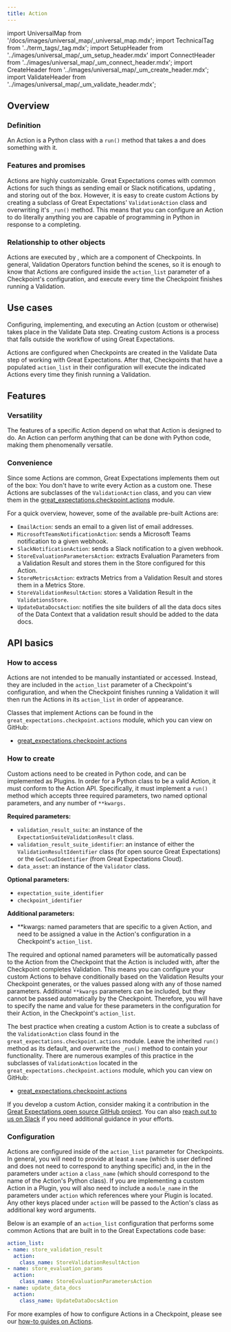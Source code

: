 ```yaml
---
title: Action
---
```


import UniversalMap from '/docs/images/universal_map/_universal_map.mdx';
import TechnicalTag from '../term_tags/_tag.mdx';
import SetupHeader from '../images/universal_map/_um_setup_header.mdx'
import ConnectHeader from '../images/universal_map/_um_connect_header.mdx';
import CreateHeader from '../images/universal_map/_um_create_header.mdx';
import ValidateHeader from '../images/universal_map/_um_validate_header.mdx';


<UniversalMap setup='inactive' connect='inactive' create='inactive' validate='active'/> 

## Overview

### Definition

An Action is a Python class with a `run()` method that takes a <TechnicalTag relative="../" tag="validation_result" text="Validation Result" /> and does something with it.

### Features and promises

Actions are highly customizable.  Great Expectations comes with common Actions for such things as sending email or Slack notifications, updating <TechnicalTag relative="../" tag="data_docs" text="Data Docs" />, and storing <TechnicalTag relative="../" tag="validation_result" text="Validation Results" /> out of the box.  However, it is easy to create custom Actions by creating a subclass of Great Expectations' `ValidationAction` class and overwriting it's `_run()` method. This means that you can configure an Action to do literally anything you are capable of programming in Python in response to a <TechnicalTag relative="../" tag="checkpoint" text="Checkpoint" /> <TechnicalTag relative="../" tag="validation" text="Validation" /> completing.

### Relationship to other objects

Actions are executed by <TechnicalTag relative="../" tag="validation_operator" text="Validation Operators" />, which are a component of Checkpoints.  In general, Validation Operators function behind the scenes, so it is enough to know that Actions are configured inside the `action_list` parameter of a Checkpoint's configuration, and execute every time the Checkpoint finishes running a Validation.

## Use cases

Configuring, implementing, and executing an Action (custom or otherwise) takes place in the Validate Data step. Creating custom Actions is a process that falls outside the workflow of using Great Expectations.

<ValidateHeader/>

Actions are configured when Checkpoints are created in the Validate Data step of working with Great Expectations.  After that, Checkpoints that have a populated `action_list` in their configuration will execute the indicated Actions every time they finish running a Validation.

## Features

### Versatility

The features of a specific Action depend on what that Action is designed to do.  An Action can perform anything that can be done with Python code, making them phenomenally versatile.

### Convenience

Since some Actions are common, Great Expectations implements them out of the box: You don't have to write every Action as a custom one.  These Actions are subclasses of the `ValidationAction` class, and you can view them in the [great_expectations.checkpoint.actions](https://github.com/great-expectations/great_expectations/blob/develop/great_expectations/checkpoint/actions.py) module.

For a quick overview, however, some of the available pre-built Actions are:

- `EmailAction`: sends an email to a given list of email addresses.
- `MicrosoftTeamsNotificationAction`: sends a Microsoft Teams notification to a given webhook.
- `SlackNotificationAction`: sends a Slack notification to a given webhook.
- `StoreEvaluationParametersAction`: extracts Evaluation Parameters from a Validation Result and stores them in the Store configured for this Action.
- `StoreMetricsAction`: extracts Metrics from a Validation Result and stores them in a Metrics Store.
- `StoreValidationResultAction`: stores a Validation Result in the `ValidationsStore`.
- `UpdateDataDocsAction`: notifies the site builders of all the data docs sites of the Data Context that a validation result should be added to the data docs.


## API basics

### How to access

Actions are not intended to be manually instantiated or accessed.  Instead, they are included in the `action_list` parameter of a Checkpoint's configuration, and when the Checkpoint finishes running a Validation it will then run the Actions in its `action_list` in order of appearance.

Classes that implement Actions can be found in the `great_expectations.checkpoint.actions` module, which you can view on GitHub:
- [great_expectations.checkpoint.actions](https://github.com/great-expectations/great_expectations/blob/develop/great_expectations/checkpoint/actions.py)

### How to create

Custom actions need to be created in Python code, and can be implemented as Plugins.  In order for a Python class to be a valid Action, it must conform to the Action API.  Specifically, it must implement a `run()` method which accepts three required parameters, two named optional parameters, and any number of `**kwargs.`

**Required parameters:**
- `validation_result_suite`: an instance of the `ExpectationSuiteValidationResult` class.
- `validation_result_suite_identifier`: an instance of either the `ValidationResultIdentifier` class (for open source Great Expectations) or the `GeCloudIdentifier` (from Great Expectations Cloud).
- `data_asset`: an instance of the `Validator` class.

**Optional parameters:**
- `expectation_suite_identifier`
- `checkpoint_identifier`

**Additional parameters:**
- **kwargs: named parameters that are specific to a given Action, and need to be assigned a value in the Action's configuration in a Checkpoint's `action_list`.

The required and optional named parameters will be automatically passed to the Action from the Checkpoint that the Action is included with, after the Checkpoint completes Validation.  This means you can configure your custom Actions to behave conditionally based on the Validation Results your Checkpoint generates, or the values passed along with any of those named parameters.  Additional `**kwargs` parameters can be included, but they cannot be passed automatically by the Checkpoint.  Therefore, you will have to specify the name and value for these parameters in the configuration for their Action, in the Checkpoint's `action_list`.

The best practice when creating a custom Action is to create a subclass of the `ValidationAction` class found in the `great_expectations.checkpoint.actions` module.  Leave the inherited `run()` method as its default, and overwrite the `_run()` method to contain your functionality.  There are numerous examples of this practice in the subclasses of `ValidationAction` located in the `great_expectations.checkpoint.actions` module, which you can view on GitHub:
- [great_expectations.checkpoint.actions](https://github.com/great-expectations/great_expectations/blob/develop/great_expectations/checkpoint/actions.py)

If you develop a custom Action, consider making it a contribution in the [Great Expectations open source GitHub project](https://github.com/great-expectations/great_expectations).  You can also [reach out to us on Slack](https://greatexpectations.io/slack) if you need additional guidance in your efforts.

### Configuration

Actions are configured inside of the `action_list` parameter for Checkpoints.  In general, you will need to provide at least a `name` (which is user defined and does not need to correspond to anything specific) and, in the in the parameters under `action` a `class_name` (which should correspond to the name of the Action's Python class).  If you are implementing a custom Action in a Plugin, you will also need to include a `module_name` in the parameters under `action` which references where your Plugin is located.  Any other keys placed under `action` will be passed to the Action's class as additional key word arguments.

Below is an example of an `action_list` configuration that performs some common Actions that are built in to the Great Expectations code base:

```yaml
action_list:
- name: store_validation_result
  action:
    class_name: StoreValidationResultAction
- name: store_evaluation_params
  action:
    class_name: StoreEvaluationParametersAction
- name: update_data_docs
  action:
    class_name: UpdateDataDocsAction
```

For more examples of how to configure Actions in a Checkpoint, please see our [how-to guides on Actions](../guides/validation/index.md#validation-actions).

